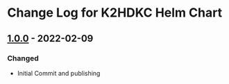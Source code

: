 <!--
K2HDKC DBaaS Helm Chart

Copyright 2022 Yahoo! Japan Corporation.

K2HDKC DBaaS is a DataBase as a Service provided by Yahoo! JAPAN
which is built K2HR3 as a backend and provides services in
cooperation with Kubernetes.
The Override configuration for K2HDKC DBaaS serves to connect the
components that make up the K2HDKC DBaaS. K2HDKC, K2HR3, CHMPX,
and K2HASH are components provided as AntPickax.

For the full copyright and license information, please view
the license file that was distributed with this source code.

AUTHOR:   Takeshi Nakatani
CREATE:   Fri Jan 21 2021
REVISION:
-----------------------------------------------------------

[About This file]
This file format is based on [Keep a Changelog](https://keepachangelog.com/en/1.0.0/),
and the version in this repository adheres to
[Semantic Versioning](https://semver.org/spec/v2.0.0.html).

In addition, the following rules apply to this file update.
This file is updated only when it is released and published,
because it is difficult to operate this file every time the
file is updated or changed.
Therefore, we do not use [Unreleased] in this file.

The items should be added in each release are as follows:
	-----------------
	## [0.0.0] - YYYY-MM-DD
	### Chnaged
	- Commit message - #<PR number>
	- ...
	
	...
	...
	
	[x.x.x]: https://github.com/yahoojapan/k2hdkc_helm_chart/compare/v0.0.0...v0.0.1
	....
	-----------------
Please have a comparison link which is at the end of the
file ready.
-->
# Change Log for K2HDKC Helm Chart

## [1.0.0] - 2022-02-09
### Changed
- Initial Commit and publishing

[1.0.0]: https://github.com/yahoojapan/k2hdkc_helm_chart/compare/9a17586...v1.0.0
